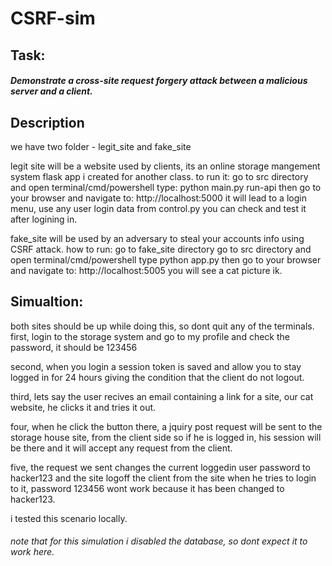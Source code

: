 # CSRF-sim
## Task: 
##### Demonstrate a cross-site request forgery attack between a malicious server and a client.


## Description
we have two folder - legit_site and fake_site


legit site will be a website used by clients, its an online storage mangement system flask app i created for another class.
to run it:
go to src directory and open terminal/cmd/powershell
type: python main.py run-api
then go to your browser and navigate to: http://localhost:5000
it will lead to a login menu, use any user login data from control.py 
you can check and test it after logining in.


fake_site will be used by an adversary to steal your accounts info using CSRF attack.
how to run:
go to fake_site directory
go to src directory and open terminal/cmd/powershell
type python app.py 
then go to your browser and navigate to: http://localhost:5005
you will see a cat picture ik.

## Simualtion:

both sites should be up while doing this, so dont quit any of the terminals.
first, login to the storage system and go to my profile and check the password, it should be 123456

second, when you login a session token is saved and allow you to stay logged in for 24 hours giving the condition 
that the client do not logout.

third, lets say the user recives an email containing a link for a site, our cat website, he clicks it and tries it out.

four, when he click the button there, a jquiry post request will be sent to the storage house site, from the client side
so if he is logged in, his session will be there and it will accept any request from the client.

five, the request we sent changes the current loggedin user password to hacker123 and the site logoff the client from the site
when he tries to login to it, password 123456 wont work because it has been changed to hacker123.

i tested this scenario locally.


 ###### note that for this simulation i disabled the database, so dont expect it to work here.
 
 
